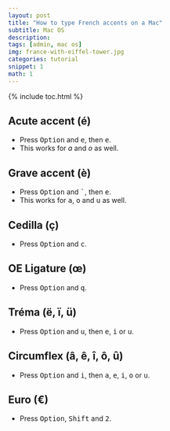 ```yaml
---
layout: post
title: "How to type French accents on a Mac"
subtitle: Mac OS
description: 
tags: [admin, mac os]
img: france-with-eiffel-tower.jpg
categories: tutorial
snippet: 1
math: 1
---
```

{% include toc.html %}
## Acute accent (é)

- Press <kbd>Option</kbd> and <kbd>e</kbd>, then <kbd>e</kbd>.
- This works for *a* and *o* as well.

## Grave accent (è)

- Press <kbd>Option</kbd> and <kbd>\`</kbd>, then <kbd>e</kbd>.
- This works for <kbd>a</kbd>, <kbd>o</kbd> and <kbd>u</kbd> as well.

## Cedilla (ç)

- Press <kbd>Option</kbd> and <kbd>c</kbd>.

## OE Ligature (œ)

- Press <kbd>Option</kbd> and <kbd>q</kbd>.

## Tréma (ë, ï, ü)

- Press <kbd>Option</kbd> and <kbd>u</kbd>, then <kbd>e</kbd>, <kbd>i</kbd> or <kbd>u</kbd>.

## Circumflex (â, ê, î, ô, û)

- Press <kbd>Option</kbd> and <kbd>i</kbd>, then <kbd>a</kbd>, <kbd>e</kbd>, <kbd>i</kbd>, <kbd>o</kbd> or <kbd>u</kbd>.

## Euro (€)

- Press <kbd>Option</kbd>, <kbd>Shift</kbd> and <kbd>2</kbd>.